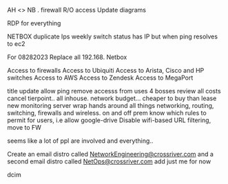 AH <> NB
.
firewall R/O access 
Update diagrams 

RDP for everything


NETBOX duplicate Ips weekly switch status has IP but when ping resolves to ec2



For 08282023
Replace all 192.168.
Netbox


Access to firewalls
Access to Ubiquiti
Access to Arista, Cisco and HP switches
Access to AWS
Access to Zendesk
Access to MegaPort


title update
allow ping
remove accesss from uses
4 bosses
review all costs
cancel tierpoint.. all inhouse. 
network budget... cheaper to buy than lease 
new monitoring server
wrap hands around all things networking, routing, switching, firewalls and wireless. on and off prem 
know which rules to permit for users, i.e allow google-drive
Disable wifi-based URL filtering, move to FW

seems like a lot of ppl are involved and everything.. 



Create an email distro called NetworkEngineering@crossriver.com and a second email distro called NetOps@crossriver.com add just me for now

dcim